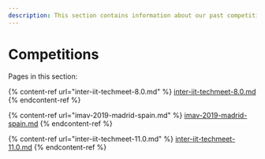 ```yaml
---
description: This section contains information about our past competitions
---
```


# Competitions

Pages in this section:

{% content-ref url="inter-iit-techmeet-8.0.md" %}
[inter-iit-techmeet-8.0.md](inter-iit-techmeet-8.0.md)
{% endcontent-ref %}

{% content-ref url="imav-2019-madrid-spain.md" %}
[imav-2019-madrid-spain.md](imav-2019-madrid-spain.md)
{% endcontent-ref %}

{% content-ref url="inter-iit-techmeet-11.0.md" %}
[inter-iit-techmeet-11.0.md](inter-iit-techmeet-11.0.md)
{% endcontent-ref %}

